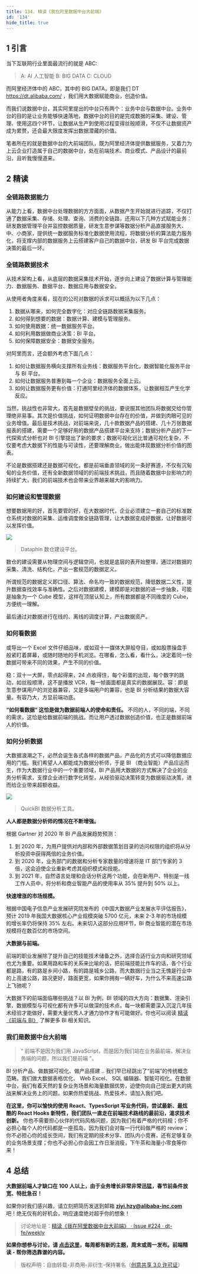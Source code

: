 ```yaml
---
title: 134. 精读《我在阿里数据中台大前端》
id: '134'
hide_title: true
---
```


## 1 引言

当下互联网行业里面最流行的就是 ABC:

> A: AI 人工智能  B: BIG DATA   C: CLOUD

而阿里经济体中的 ABC，其中的 BIG DATA，即是我们 DT https://dt.alibaba.com/  ，我们用大数据赋能商业，创造价值。

而我们说数据中台，其实阿里提出的中台只有两个：业务中台与数据中台。业务中台的目的是让业务能够快速落地，数据中台的目的是完成数据的采集、建设、管理、使用这四个环节，让数据从生产到使用过程变得丝般顺滑，不仅不让数据资产成为累赘，还会最大限度发挥出数据潜藏的价值。

笔者所在的就是数据中台的大前端团队，既为阿里经济体提供数据服务，又着力为上云企业打造属于自己的数据中台，处在前端技术、商业模式、产品设计的最前沿，且听我慢慢道来。

## 2 精读

### 全链路数据能力

从能力上看，数据中台处理数据的方方面面，从数据产生开始就进行追踪，不仅打通了数据采集、存储、处理、查询、消费的全链路，还用以下几种方式赋能业务：研发数据管理平台并监控数据质量，研发生意参谋等数据分析产品直接服务大、中、小商家，提供统一数据服务标准化数据使用流程，将数据分析的算法能力服务化，将支撑内部的数据服务上云搭建客户自己的数据中台，研发 BI 平台完成数据决策的最后一环。

### 全链路数据技术

从技术架构上看，从底层的数据采集技术开始，逐步向上建设了数据计算与管理能力、数据服务、数据平台、数据应用与数据安全。

从使用者角度来看，现在的公司对数据的诉求可以概括为以下几点：

1. 数据从哪来，如何完全数字化：对应全链路数据采集服务。
2. 如何得到想要的数据：数据计算、建模与管理服务。
3. 如何使用数据：统一数据服务平台。
4. 如何利用数据做商业决策：BI 平台。
5. 如何保障数据安全：数据安全服务。

对阿里而言，还会额外考虑下面几点：

1. 如何让数据服务横向支撑所有业务线：数据服务平台化，数据智能化服务平台与 BI 平台。
2. 如何让数据服务普惠到每一个企业：数据服务全面上云。
3. 如何让数据服务更有价值：打通阿里经济体的数据体系，让数据相互产生化学反应。

当然，挑战性也非常大，首先是数据壁垒的挑战，要说服其他团队将数据交给你管理绝非易事。其次是价值挑战，如何证明数据中台存在的价值，并做到肉眼可见的业务增值。最后是技术挑战，对前端来说，几十款数据产品的搭建、几十万张数据报表的搭建，需要一个足够好用的数据产品搭建平台来支持；数据分析产品的下一代探索式分析也对 BI 引擎提出了新的要求；数据可视化远比普通可视化复杂，不仅要考虑大数据下的性能与可读性，还要理解商业，做出能体现数据分析价值的图表。

不论是数据搭建还是数据可视化，都是前端垂直领域的另一条好赛道，不仅有沉甸甸的业务价值，还有全新数据领域的的前端技术挑战，而且随着数据中台影响力的持续扩大，我们的前端技术也会带来业界越来越大的影响力。

### 如何建设和管理数据

想要数据用的好，首先要管的好，在大数据时代，企业必须建立一套自己的标准数仓系统对数据的采集、运维调度做全链路管理，让大数据变成好数据，让好数据可以发挥价值。

![](https://cdn.jsdelivr.net/gh/ViktorWong/imgbed/img/20210409191935.png)

> Dataphin 数仓建设平台。

数仓的建设需要从物理空间与逻辑空间，也就是底层的表开始整理，通过对数据的采集、清洗、结构化，产出一套规范的数据定义。

所谓规范的数据定义即口径、算法、命名均一致的数据规范，降低数据二义性，提升数据查找效率与准确性。之后对数据建模，建模即是对数据的进一步抽象，可能是抽象为一个 Cube 模型，这样在顶层认知上，所有数据都是不同维度的 Cube，方便统一理解。

最后通过对数据进行在线的、离线的调度计算，产出数据资产。

### 如何看数据

或导出一个 Excel 文件仔细品味，或如双十一媒体大屏般夺目，或如股票操盘手般紧盯着屏幕，或随时随地的手机浏览。在哪看，怎么看，看什么，决定着同一份数据可带来不同的效果，产生不同的价值。

稳：双十一大屏，零点起得来，24 点收得住，每个彩蛋的出现，每个数字的跳动，如丝般顺滑，这不是播放 VCR，每一帧画面都是真实的数据展现。容：即是生意参谋用户的浏览器兼容，又是多端用户的兼容，也是 BI 分析结果的数据大容量。有容乃大，方显前端功底。

**“如何看数据” 这恰是做为数据前端人的使命和责任。** 不同的人，不同的端，不同的需求，这恰是给数据前端的挑战。而让用户透过数据创造价值，也正是数据前端人的价值。

### 如何分析数据

大数据浪潮之下，必然会诞生各式各样的数据产品，产品化的方式可以降低数据应用的门槛。我们希望人人都能成为数据分析师，于是 BI （商业智能）产品应运而生，作为大数据行业中的一个重要领域，BI 产品用大数据的方式解决了企业的业务分析需求，支撑企业进行数字化转型，从经验驱动决策转变为数据驱动决策，进而给企业带来超额收益。

![](https://cdn.jsdelivr.net/gh/ViktorWong/imgbed/img/20210409191959.png)

> QuickBI 数据分析工具。

**人人都是数据分析师的情况在不断增强。**

根据 Gartner 对 2020 年 BI 产品发展趋势预测：

1. 到 2020 年，为用户提供对内部和外部数据策划目录的访问权限的组织将从分析投资中获得两倍的业务价值。
2. 到 2020 年，业务部门的数据和分析专家数量的增速将是 IT 部门专家的 3 倍，这会迫使企业重新考虑其组织模式和技能。
3. 到 2021 年，自然语言处理和会话分析这两个功能，会在新用户、特别是一线工作人员中，将分析和商业智能产品的使用率从 35% 提升到 50% 以上。

**快速增涨的市场规模。**

根据中国电子信息产业发展研究院发布的《中国大数据产业发展水平评估报告》，预计 2019 年我国大数据核心产业规模突破 5700 亿元，未来 2-3 年的市场规模的增长率仍将保持 35% 左右。未来切入这部分应用环节，BI 商业智能的潜在市场规模将在数百亿的市场空间。

**大数据与前端。**

前端的职业发展除了提升自己的技能技术储备之外，选择合适行业方向和研究领域也尤为重要。如果用路和车的关系来比喻的话，把前端技能比作车的话，各个行业都是路，有的路是乡间小路，有的路是城乡公路，而大数据行业当之无愧是行业中的上高速公路，路况更好，路面更宽，如果你拥有一辆好车，为什么不来高速公路上飞驰呢？

大数据下的前端面临哪些挑战？以 BI 为例，BI 领域的四大方向：数据集、渲染引擎、数据模型与可视化都有许多可以做深的技术点，每一块都需要深入沉淀几年技术经验才能做好，需要大量优秀人才通力协作才有可能做好。你也可以阅读 [精读《前端与 BI》](https://github.com/dt-fe/weekly/blob/v2/121.%E7%B2%BE%E8%AF%BB%E3%80%8A%E5%89%8D%E7%AB%AF%E4%B8%8E%20BI%E3%80%8B.md) 了解更多 BI 相关知识。

### 我们是数据中台大前端

> “ 前端不是因为我们用 JavaScript，而是因为我们站在业务最前端，解决业务端的问题，所以我们是前端 ”。

BI 分析产品、做数据可视化、做产品搭建 .. 我们早已经跳出了“前端”的传统概念范畴。我们做大数据表格优化、 Web Excel、 SQL 编辑器、智能可视化。在数据中台，我们有着天然的复杂业务场景和海量数据优势，迫使你向自己提出更大的挑战来解决业务上的问题。如果你热爱挑战、热爱技术，请加入我们吧。

**在这里，你可以愉快的使用 React、TypesScript 写业务代码，尝试最新、最炫酷的 React Hooks 新特性，我们团队一直走在前端技术路线的最前沿，渴求技术创新。** 你也不需要担心伙伴的代码风格问题，因为我们有着严格的代码规；你不必担心每个人的代码都是一座孤岛，因为我们会对每一行代码做严格的 review；你不必担心你的成长空间，我们有定期的技术分享、团队内小竞赛，还有足够复杂的业务场景支撑；你也不必担心你会因工作日渐消瘦，下午茶和海量小零食等你来！

## 4 总结

**大数据前端人才缺口在 100 人以上，由于业务增长非常非常迅猛，春节前条件放宽、特批急召！**

如果你对我们感兴趣，请立刻把简历发送到邮箱 **ziyi.hzy@alibaba-inc.com** 吧！绝无仅有的好机会，响应速度绝对超乎你的想象！

> 讨论地址是：[精读《我在阿里数据中台大前端》 · Issue #224 · dt-fe/weekly](https://github.com/dt-fe/weekly/issues/224)

**如果你想参与讨论，请 [点击这里](https://github.com/dt-fe/weekly)，每周都有新的主题，周末或周一发布。前端精读 - 帮你筛选靠谱的内容。**

> 版权声明：自由转载-非商用-非衍生-保持署名（[创意共享 3.0 许可证](https://creativecommons.org/licenses/by-nc-nd/3.0/deed.zh)）
